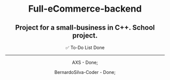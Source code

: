 <div align="center">
  
# Full-eCommerce-backend
Project for a small-business in C++. School project.
---

✅ To-Do List
Done <p>

---

AXS - Done;

<p>
BernardoSilva-Coder - Done;
